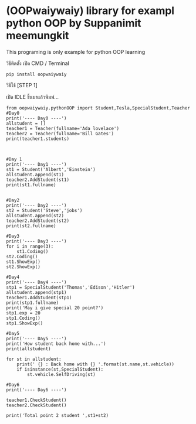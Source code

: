 # (OOPwaiywaiy) library for exampl python OOP by Suppanimit meemungkit

This programing is only example for python OOP learning 

วิธีติดตั้ง
เปิด CMD / Terminal

    pip install oopwaiywaiy

วิธีใช้
[STEP 1]

เปิด IDLE ขึ้นมาแล้วพิมพ์...

    from oopwaiywaiy.pythonOOP import Student,Tesla,SpecialStudent,Teacher
    #Day0
    print('---- Day0 ----')
    allstudent = []
    teacher1 = Teacher(fullname='Ada lovelace')
    teacher2 = Teacher(fullname='Bill Gates')
    print(teacher1.students)



    #Day 1
    print('---- Day1 ----')
    st1 = Student('Albert','Einstein')
    allstudent.append(st1)
    teacher2.AddStudent(st1)
    print(st1.fullname)


    #Day2
    print('---- Day2 ----')
    st2 = Student('Steve','jobs')
    allstudent.append(st2)
    teacher2.AddStudent(st2)
    print(st2.fullname)

    #Day3
    print('---- Day3 ----')
    for i in range(3):
        st1.Coding()
    st2.Coding()
    st1.ShowExp()
    st2.ShowExp()

    #Day4
    print('---- Day4 ----')
    stp1 = SpecialStudent('Thomas','Edison','Hitler')
    allstudent.append(stp1)
    teacher1.AddStudent(stp1)
    print(stp1.fullname)
    print('May i give special 20 point?')
    stp1.exp = 20
    stp1.Coding()
    stp1.ShowExp()

    #Day5
    print('---- Day5 ----')
    print('How student back home with...')
    print(allstudent)

    for st in allstudent:
        print(' {} : Back home with {} '.format(st.name,st.vehicle))
        if isinstance(st,SpecialStudent):
            st.vehicle.SelfDriving(st)

    #Day6
    print('---- Day6 ----')

    teacher1.CheckStudent()
    teacher2.CheckStudent()

    print('Total point 2 student ',st1+st2)